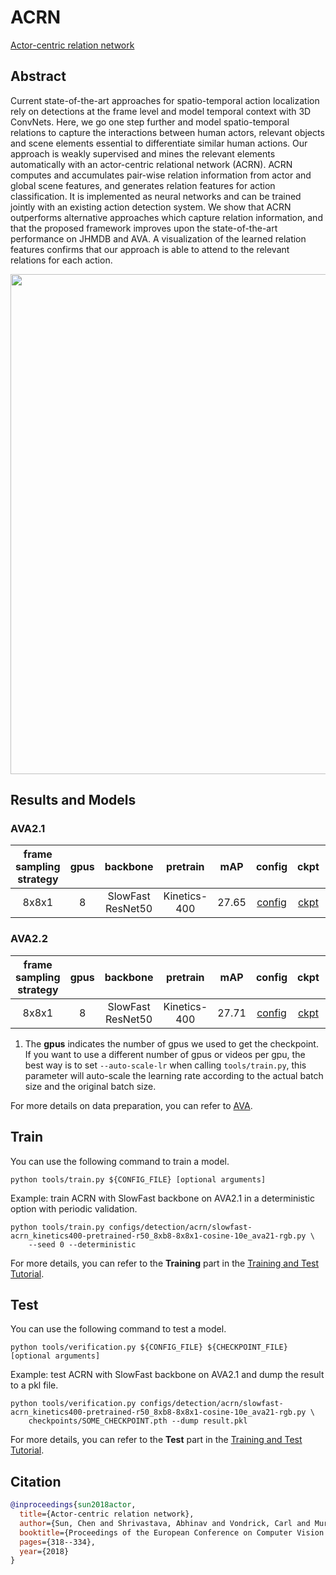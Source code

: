 # ACRN

[Actor-centric relation network](https://openaccess.thecvf.com/content_ECCV_2018/html/Chen_Sun_Actor-centric_Relation_Network_ECCV_2018_paper.html)

<!-- [ALGORITHM] -->

## Abstract

<!-- [ABSTRACT] -->

Current state-of-the-art approaches for spatio-temporal action localization rely on detections at the frame level and model temporal context with 3D ConvNets. Here, we go one step further and model spatio-temporal relations to capture the interactions between human actors, relevant objects and scene elements essential to differentiate similar human actions. Our approach is weakly supervised and mines the relevant elements automatically with an actor-centric relational network (ACRN). ACRN computes and accumulates pair-wise relation information from actor and global scene features, and generates relation features for action classification. It is implemented as neural networks and can be trained jointly with an existing action detection system. We show that ACRN outperforms alternative approaches which capture relation information, and that the proposed framework improves upon the state-of-the-art performance on JHMDB and AVA. A visualization of the learned relation features confirms that our approach is able to attend to the relevant relations for each action.

<!-- [IMAGE] -->

<div align=center>
<img src="https://user-images.githubusercontent.com/34324155/142996406-09ac1b09-2a9e-478c-9035-5fe7a80bc80b.png" width="800"/>
</div>

## Results and Models

### AVA2.1

| frame sampling strategy | gpus |     backbone      |   pretrain   |  mAP  |                      config                      |                      ckpt                      |                      log                      |
| :---------------------: | :--: | :---------------: | :----------: | :---: | :----------------------------------------------: | :--------------------------------------------: | :-------------------------------------------: |
|          8x8x1          |  8   | SlowFast ResNet50 | Kinetics-400 | 27.65 | [config](/configs/detection/acrn/slowfast-acrn_kinetics400-pretrained-r50_8xb8-8x8x1-cosine-10e_ava21-rgb.py) | [ckpt](https://download.openmmlab.com/mmaction/v1.0/detection/acrn/slowfast-acrn_kinetics400-pretrained-r50_8xb8-8x8x1-cosine-10e_ava21-rgb/slowfast-acrn_kinetics400-pretrained-r50_8xb8-8x8x1-cosine-10e_ava21-rgb_20220906-0dae1a90.pth) | [log](https://download.openmmlab.com/mmaction/v1.0/detection/acrn/slowfast-acrn_kinetics400-pretrained-r50_8xb8-8x8x1-cosine-10e_ava21-rgb/slowfast-acrn_kinetics400-pretrained-r50_8xb8-8x8x1-cosine-10e_ava21-rgb.log) |

### AVA2.2

| frame sampling strategy | gpus |     backbone      |   pretrain   |  mAP  |                      config                      |                      ckpt                      |                      log                      |
| :---------------------: | :--: | :---------------: | :----------: | :---: | :----------------------------------------------: | :--------------------------------------------: | :-------------------------------------------: |
|          8x8x1          |  8   | SlowFast ResNet50 | Kinetics-400 | 27.71 | [config](/configs/detection/acrn/slowfast-acrn_kinetics400-pretrained-r50_8xb8-8x8x1-cosine-10e_ava22-rgb.py) | [ckpt](https://download.openmmlab.com/mmaction/v1.0/detection/acrn/slowfast-acrn_kinetics400-pretrained-r50_8xb8-8x8x1-cosine-10e_ava22-rgb/slowfast-acrn_kinetics400-pretrained-r50_8xb8-8x8x1-cosine-10e_ava22-rgb_20220906-66ec24a2.pth) | [log](https://download.openmmlab.com/mmaction/v1.0/detection/acrn/slowfast-acrn_kinetics400-pretrained-r50_8xb8-8x8x1-cosine-10e_ava22-rgb/slowfast-acrn_kinetics400-pretrained-r50_8xb8-8x8x1-cosine-10e_ava22-rgb.log) |

1. The **gpus** indicates the number of gpus we used to get the checkpoint. If you want to use a different number of gpus or videos per gpu, the best way is to set `--auto-scale-lr` when calling `tools/train.py`, this parameter will auto-scale the learning rate according to the actual batch size and the original batch size.

For more details on data preparation, you can refer to [AVA](/tools/data/ava/README.md).

## Train

You can use the following command to train a model.

```shell
python tools/train.py ${CONFIG_FILE} [optional arguments]
```

Example: train ACRN with SlowFast backbone on AVA2.1 in a deterministic option with periodic validation.

```shell
python tools/train.py configs/detection/acrn/slowfast-acrn_kinetics400-pretrained-r50_8xb8-8x8x1-cosine-10e_ava21-rgb.py \
    --seed 0 --deterministic
```

For more details, you can refer to the **Training** part in the [Training and Test Tutorial](/docs/en/user_guides/train_test.md).

## Test

You can use the following command to test a model.

```shell
python tools/verification.py ${CONFIG_FILE} ${CHECKPOINT_FILE} [optional arguments]
```

Example: test ACRN with SlowFast backbone on AVA2.1 and dump the result to a pkl file.

```shell
python tools/verification.py configs/detection/acrn/slowfast-acrn_kinetics400-pretrained-r50_8xb8-8x8x1-cosine-10e_ava21-rgb.py \
    checkpoints/SOME_CHECKPOINT.pth --dump result.pkl
```

For more details, you can refer to the **Test** part in the [Training and Test Tutorial](/docs/en/user_guides/train_test.md).

## Citation

```BibTeX
@inproceedings{sun2018actor,
  title={Actor-centric relation network},
  author={Sun, Chen and Shrivastava, Abhinav and Vondrick, Carl and Murphy, Kevin and Sukthankar, Rahul and Schmid, Cordelia},
  booktitle={Proceedings of the European Conference on Computer Vision (ECCV)},
  pages={318--334},
  year={2018}
}
```
